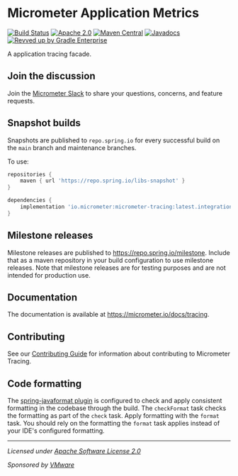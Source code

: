 # Micrometer Application Metrics

[![Build Status](https://circleci.com/gh/micrometer-metrics/tracing.svg?style=shield)](https://circleci.com/gh/micrometer-metrics/tracing)
[![Apache 2.0](https://img.shields.io/github/license/micrometer-metrics/tracing.svg)](https://www.apache.org/licenses/LICENSE-2.0)
[![Maven Central](https://img.shields.io/maven-central/v/io.micrometer/micrometer-tracing.svg)](https://search.maven.org/artifact/io.micrometer/micrometer-tracing)
[![Javadocs](https://www.javadoc.io/badge/io.micrometer/micrometer-tracing.svg)](https://www.javadoc.io/doc/io.micrometer/micrometer-tracing)
[![Revved up by Gradle Enterprise](https://img.shields.io/badge/Revved%20up%20by-Gradle%20Enterprise-06A0CE?logo=Gradle&labelColor=02303A)](https://ge.micrometer.io/)

A application tracing facade.

## Join the discussion

Join the [Micrometer Slack](https://slack.micrometer.io) to share your questions, concerns, and feature requests.

## Snapshot builds

Snapshots are published to `repo.spring.io` for every successful build on the `main` branch and maintenance branches.

To use:

```groovy
repositories {
    maven { url 'https://repo.spring.io/libs-snapshot' }
}

dependencies {
    implementation 'io.micrometer:micrometer-tracing:latest.integration'
}
```

## Milestone releases

Milestone releases are published to https://repo.spring.io/milestone. Include that as a maven repository in your build
configuration to use milestone releases. Note that milestone releases are for testing purposes and are not intended for
production use.

## Documentation

The documentation is available at https://micrometer.io/docs/tracing.

## Contributing

See our [Contributing Guide](CONTRIBUTING.md) for information about contributing to Micrometer Tracing.

## Code formatting

The [spring-javaformat plugin](https://github.com/spring-io/spring-javaformat) is configured to check and apply consistent formatting in the codebase through the build.
The `checkFormat` task checks the formatting as part of the `check` task.
Apply formatting with the `format` task.
You should rely on the formatting the `format` task applies instead of your IDE's configured formatting.

-------------------------------------
_Licensed under [Apache Software License 2.0](https://www.apache.org/licenses/LICENSE-2.0)_

_Sponsored by [VMware](https://tanzu.vmware.com)_
